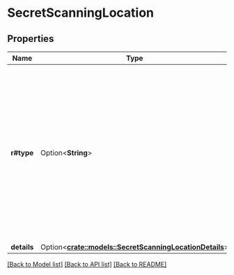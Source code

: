 # SecretScanningLocation

## Properties

Name | Type | Description | Notes
------------ | ------------- | ------------- | -------------
**r#type** | Option<**String**> | The location type. Because secrets may be found in different types of resources (ie. code, comments, issues, pull requests, discussions), this field identifies the type of resource where the secret was found. | [optional]
**details** | Option<[**crate::models::SecretScanningLocationDetails**](secret_scanning_location_details.md)> |  | [optional]

[[Back to Model list]](../README.md#documentation-for-models) [[Back to API list]](../README.md#documentation-for-api-endpoints) [[Back to README]](../README.md)


